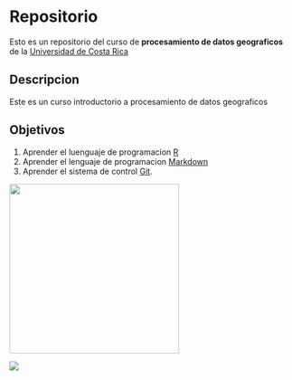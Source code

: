 # Repositorio

Esto es un repositorio del curso de **procesamiento de datos geograficos** de la [Universidad de Costa Rica](https://www.ucr.ac.cr/)

## Descripcion
Este es un curso introductorio a procesamiento de datos geograficos 

## Objetivos
1. Aprender el luenguaje de programacion [R](https://www.r-project.org/)
2. Aprender el lenguaje de programacion [Markdown](https://markdown.es/)
3. Aprender el sistema de control [Git](https://git-scm.com/).

<img src="https://upload.wikimedia.org/wikipedia/commons/1/1f/As08-16-2593.jpg" width="300">

![](https://upload.wikimedia.org/wikipedia/commons/1/1f/As08-16-2593.jpg)
